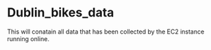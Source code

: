# Dublin_bikes_data

This will conatain all data that has been collected by the EC2 instance running online.
